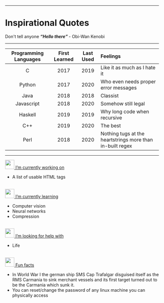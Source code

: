 <hr>

# Inspirational Quotes
Don't ‌⁤‌⁡‍⁡⁢‌‍‌⁢⁢‍‌⁢‍⁣‍⁢⁡⁤‌⁢⁡‍‌⁢⁡‍⁢‌⁤⁢⁤‍⁢‌⁤⁡‌tell anyone
<strong> <em><q cite="General Obi-Wan Kenobi">Hello there</q></em> </strong> - Obi-Wan Kenobi

<!--
**Moop204/Moop204** is a ✨ _special_ ✨ repository because its `README.md` (this file) appears on your GitHub profile.
-->
<hr>

| Programming Languages | First Learned | Last Used | Feelings |
| :-: | :--: | :--: | :-- |
| C | 2017 | 2019 | Like it as much as I hate it |
| Python | 2017 | 2020 | Who even needs proper error messages |
| Java | 2018 | 2018 | Classist | 
| Javascript | 2018 | 2020 | Somehow still legal |
| Haskell | 2019 | 2019 | Why long code when recursive | 
| C++ | 2019 | 2020 | The best |
| Perl | 2018 | 2020 | Nothing tugs at the heartstrings more than in-built regex |

<!--
<details>
    <summary>Things I enjoy doing</summary>
    * Writing scripts
</details>


<details>
    <summary>Things I'm proud of</summary>
    .
</details>
-->
<hr>
<a href="https://github.com/Moop204/Moop204/">
<img src="https://storage.googleapis.com/discordstreet/emojis/CatDance.gif" width=30> I’m currently working on
</a> 

* A list of usable HTML tags 
<br>
<a href="https://github.com/Moop204/Moop204/">
<img src="https://storage.googleapis.com/discordstreet/emojis/blobwat.png" width=30> I’m currently learning
</a>

* Computer vision
* Neural networks
* Compression
<br>
<a href="https://github.com/Moop204/Moop204/">
<img src="https://storage.googleapis.com/discordstreet/emojis/cc5206c6-6141-4089-9b97-0e5324f6a5d5.gif" width=30> I’m looking for help with
</a> 

* Life 
<br>
<a href="https://github.com/Moop204/Moop204/">
<img src="https://storage.googleapis.com/discordstreet/emojis/a36fc0b0-2162-4a25-b50e-1bd237cd024c.gif" width=30> Fun facts
</a> 

* In World War I the german ship SMS Cap Trafalgar disguised itself as the RMS Carmania to sink merchant vessels and its first target turned out to be the Carmania which sunk it.  
* You can reset/change the password of any linux machine you can physically access
